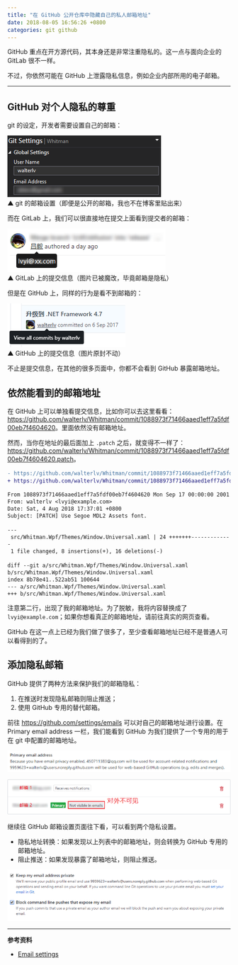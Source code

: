 ```yaml
---
title: "在 GitHub 公开仓库中隐藏自己的私人邮箱地址"
date: 2018-08-05 16:56:26 +0800
categories: git github
---
```


GitHub 重点在开方源代码，其本身还是非常注重隐私的。这一点与面向企业的 GitLab 很不一样。

不过，你依然可能在 GitHub 上泄露隐私信息，例如企业内部所用的电子邮箱。

---

## GitHub 对个人隐私的尊重

git 的设定，开发者需要设置自己的邮箱：

![git 的邮箱设置](/static/posts/2018-08-05-14-56-56.png)  
▲ git 的邮箱设置（即便是公开的邮箱，我也不在博客里贴出来）

而在 GitLab 上，我们可以很直接地在提交上面看到提交者的邮箱：

![GitLab 上的提交信息](/static/posts/2018-08-05-14-49-29.png)  
▲ GitLab 上的提交信息（图片已被魔改，毕竟邮箱是隐私）

但是在 GitHub 上，同样的行为是看不到邮箱的：

![GitHub 上的提交信息](/static/posts/2018-08-05-14-59-22.png)  
▲ GitHub 上的提交信息（图片原封不动）

不止是提交信息，在其他的很多页面中，你都不会看到 GitHub 暴露邮箱地址。

## 依然能看到的邮箱地址

在 GitHub 上可以单独看提交信息，比如你可以去这里看看：<https://github.com/walterlv/Whitman/commit/1088973f71466aaed1eff7a5fdf00eb7f4604620>。里面依然没有邮箱地址。

然而，当你在地址的最后面加上 `.patch` 之后，就变得不一样了：<https://github.com/walterlv/Whitman/commit/1088973f71466aaed1eff7a5fdf00eb7f4604620.patch>。

```diff
- https://github.com/walterlv/Whitman/commit/1088973f71466aaed1eff7a5fdf00eb7f4604620
+ https://github.com/walterlv/Whitman/commit/1088973f71466aaed1eff7a5fdf00eb7f4604620.patch
```

```
From 1088973f71466aaed1eff7a5fdf00eb7f4604620 Mon Sep 17 00:00:00 2001
From: walterlv <lvyi@example.com>
Date: Sat, 4 Aug 2018 17:37:01 +0800
Subject: [PATCH] Use Segoe MDL2 Assets font.

---
 src/Whitman.Wpf/Themes/Window.Universal.xaml | 24 +++++++-------------
 1 file changed, 8 insertions(+), 16 deletions(-)

diff --git a/src/Whitman.Wpf/Themes/Window.Universal.xaml b/src/Whitman.Wpf/Themes/Window.Universal.xaml
index 8b78e41..522ab51 100644
--- a/src/Whitman.Wpf/Themes/Window.Universal.xaml
+++ b/src/Whitman.Wpf/Themes/Window.Universal.xaml
```

注意第二行，出现了我的邮箱地址。为了脱敏，我将内容替换成了 `lvyi@example.com`；如果你想看真正的邮箱地址，请前往真实的网页查看。

GitHub 在这一点上已经为我们做了很多了，至少查看邮箱地址已经不是普通人可以看得到的了。

## 添加隐私邮箱

GitHub 提供了两种方法来保护我们的邮箱隐私：

1. 在推送时发现隐私邮箱则阻止推送；
1. 使用 GitHub 专用的替代邮箱。

前往 <https://github.com/settings/emails> 可以对自己的邮箱地址进行设置。在 Primary email address 一栏，我们能看到 GitHub 为我们提供了一个专用的用于在 git 中配置的邮箱地址。

![Primary email address](/static/posts/2018-08-05-16-45-54.png)

![邮箱列表](/static/posts/2018-08-05-16-43-46.png)

继续往 GitHub 邮箱设置页面往下看，可以看到两个隐私设置。

- 隐私地址转换：如果发现以上列表中的邮箱地址，则会转换为 GitHub 专用的邮箱地址。
- 阻止推送：如果发现暴露了邮箱地址，则阻止推送。

![隐私设置](/static/posts/2018-08-05-16-51-15.png)

---

**参考资料**

- [Email settings](https://github.com/settings/emails)
